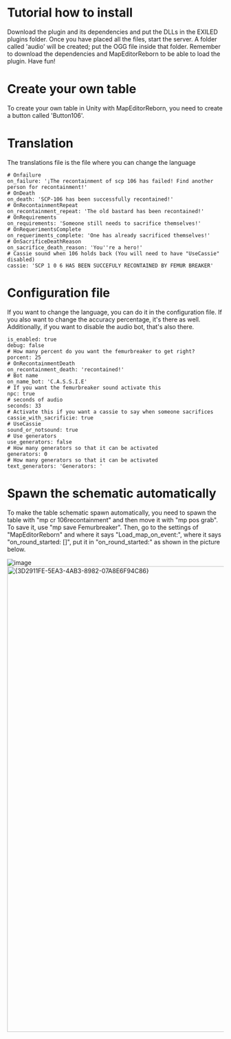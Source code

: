 # Tutorial how to install
Download the plugin and its dependencies and put the DLLs in the EXILED plugins folder. Once you have placed all the files, start the server. A folder called 'audio' will be created; put the OGG file inside that folder. Remember to download the dependencies and MapEditorReborn to be able to load the plugin. Have fun!
# Create your own table
To create your own table in Unity with MapEditorReborn, you need to create a button called 'Button106'.
# Translation
The translations file is the file where you can change the language
```
# Onfailure
on_failure: '¡The recontainment of scp 106 has failed! Find another person for recontainment!'
# OnDeath
on_death: 'SCP-106 has been successfully recontained!'
# OnRecontainmentRepeat
on_recontainment_repeat: 'The old bastard has been recontained!'
# OnRequirements
on_requirements: 'Someone still needs to sacrifice themselves!'
# OnRequerimentsComplete
on_requeriments_complete: 'One has already sacrificed themselves!'
# OnSacrificeDeathReason
on_sacrifice_death_reason: 'You''re a hero!'
# Cassie sound when 106 holds back (You will need to have "UseCassie" disabled)
cassie: 'SCP 1 0 6 HAS BEEN SUCCEFULY RECONTAINED BY FEMUR BREAKER'
```
# Configuration file
If you want to change the language, you can do it in the configuration file. If you also want to change the accuracy percentage, it's there as well. Additionally, if you want to disable the audio bot, that's also there.
```
is_enabled: true
debug: false
# How many percent do you want the femurbreaker to get right?
porcent: 25
# OnRecontainmentDeath
on_recontainment_death: 'recontained!'
# Bot name
on_name_bot: 'C.A.S.S.I.E'
# If you want the femurbreaker sound activate this
npc: true
# seconds of audio
seconds: 33
# Activate this if you want a cassie to say when someone sacrifices
cassie_with_sacrificie: true
# UseCassie
sound_or_notsound: true
# Use generators
use_generators: false
# How many generators so that it can be activated
generators: 0
# How many generators so that it can be activated
text_generators: 'Generators: '
```
# Spawn the schematic automatically
To make the table schematic spawn automatically, you need to spawn the table with "mp cr 106recontainment" and then move it with "mp pos grab". To save it, use "mp save Femurbreaker". Then, go to the settings of "MapEditorReborn" and where it says "Load_map_on_event:", where it says "on_round_started: []", put it in "on_round_started:" as shown in the picture below.

![image](https://github.com/TheNewR00t/FemurBreaker-SCP-SL-Plugin/assets/126024362/3a94220a-e20b-4b51-8729-748ebcff1e98)
<img width="1920" height="1080" alt="{3D2911FE-5EA3-4AB3-8982-07A8E6F94C86}" src="https://github.com/user-attachments/assets/8ee94e60-c698-4e4c-8e11-996f54bded43" />
